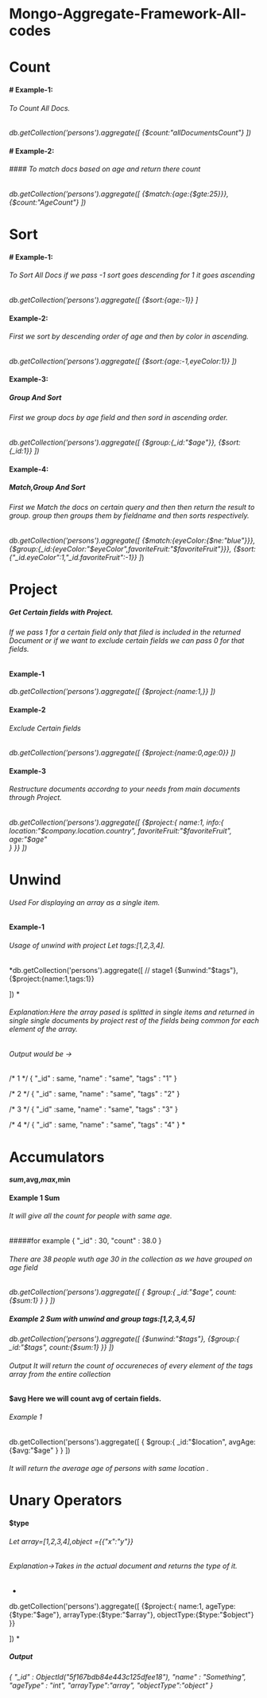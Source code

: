 # Mongo-Aggregate-Framework-All-codes
# Count
#### # Example-1:
###### To Count All Docs.
*db.getCollection('persons').aggregate([
{$count:"allDocumentsCount"}
])*
#### # Example-2:
###### #### To match docs based on age and return there count
*db.getCollection('persons').aggregate([
  {$match:{age:{$gte:25}}},
  {$count:"AgeCount"} 
])*
# 
# Sort
#### # Example-1:
###### To Sort All Docs  if we pass -1 sort goes descending for 1 it goes ascending
*db.getCollection('persons').aggregate([
{$sort:{age:-1}}
]*
#### Example-2:
###### First we sort by descending order of age and then by color in ascending.
*db.getCollection('persons').aggregate([
{$sort:{age:-1,eyeColor:1}}
])*
#### Example-3:
##### Group And Sort
###### First we group docs by age field and then sord in ascending order.
*db.getCollection('persons').aggregate([
 {$group:{_id:"$age"}},
{$sort:{_id:1}}
])*
#### Example-4:
##### Match,Group And Sort
###### First we Match the docs on certain query and then then return the result to group. group then groups them by fieldname  and then sorts respectively.
*db.getCollection('persons').aggregate([
 {$match:{eyeColor:{$ne:"blue"}}},
 {$group:{_id:{eyeColor:"$eyeColor",favoriteFruit:"$favoriteFruit"}}},
{$sort:{"_id.eyeColor":1,"_id.favoriteFruit":-1}}
]*)
#  
# Project
##### Get Certain fields with Project.
###### If we pass 1 for a certain field only that filed is included in the returned Document or if we want to exclude certain fields we can pass 0 for that fields.
#### Example-1
*db.getCollection('persons').aggregate([
{$project:{name:1,}}
])*
#### Example-2 
###### Exclude Certain fields
*db.getCollection('persons').aggregate([
{$project:{name:0,age:0}}
])*
#### Example-3 
###### Restructure documents accordng to your needs from main documents through Project.
*db.getCollection('persons').aggregate([
{$project:{
    name:1,
        info:{
    location:"$company.location.country",
      favoriteFruit:"$favoriteFruit",
    age:"$age"    
        }
    }}
])*
#  
# Unwind
###### Used For displaying an array as a single item.

#### Example-1
###### Usage of unwind with project Let tags:[1,2,3,4].

*db.getCollection('persons').aggregate([
// stage1
{$unwind:"$tags"},
{$project:{name:1,tags:1}}

])
*
###### Explanation:Here the array pased is splitted in single items and returned in single single documents by project rest of the fields being common for each element of the array.
###### Output would be ->
/* 1 */
{
    "_id" : same,
    "name" : "same",
    "tags" : "1"
}

/* 2 */
{
    "_id" : same,
    "name" : "same",
    "tags" : "2"
}

/* 3 */
{
    "_id" :same,
    "name" : "same",
    "tags" : "3"
}

/* 4 */
{
    "_id" : same,
    "name" : "same",
    "tags" : "4"
}
*
# 
# Accumulators
#### $sum,$avg,$max,$min
#### Example 1 Sum
###### It will give all the count for people with same age. 
#####for example
{
    "_id" : 30,
    "count" : 38.0
}
###### There are 38 people wuth age 30 in  the collection as we have grouped on age field
*db.getCollection('persons').aggregate([
{
    $group:{
        _id:"$age",
        count:{$sum:1}
        }
    }
])*
##### Example 2 Sum with unwind and group tags:[1,2,3,4,5]

*db.getCollection('persons').aggregate([
{$unwind:"$tags"},
{$group:{
_id:"$tags",
count:{$sum:1}
}}
])*
###### Output It will return the count of occureneces of every element of the tags array from the entire collection

#### $avg Here we will count avg of certain fields.
###### Example 1
db.getCollection('persons').aggregate([
{
$group:{
_id:"$location",
avgAge:{$avg:"$age"
}
}
])
###### It will return the average age of persons with same location .
#
# Unary Operators
#### $type 
###### Let array=[1,2,3,4],object ={{"x":"y"}}
###### Explanation->Takes in the actual document and returns the type of it.
*
db.getCollection('persons').aggregate([
{$project:{
    name:1,
    ageType:{$type:"$age"},
	arrayType:{$type:"$array"},
	objectType:{$type:"$object"}
    }}
	
 ])
*
##### Output
*{
    "_id" : ObjectId("5f167bdb84e443c125dfee18"),
    "name" : "Something",
    "ageType" : "int",
	"arrayType":"array",
	"objectType":"object"
}*

